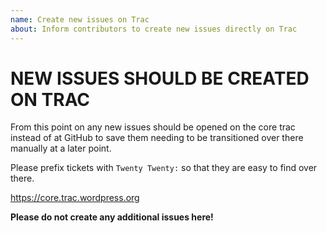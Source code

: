 ```yaml
---
name: Create new issues on Trac
about: Inform contributors to create new issues directly on Trac
---
```


# NEW ISSUES SHOULD BE CREATED ON TRAC

From this point on any new issues should be opened on the core trac instead of at GitHub to save them needing to be transitioned over there manually at a later point.

Please prefix tickets with `Twenty Twenty:` so that they are easy to find over there.

https://core.trac.wordpress.org

**Please do not create any additional issues here!**
